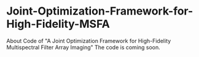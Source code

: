 # Joint-Optimization-Framework-for-High-Fidelity-MSFA
About Code of  "A  Joint Optimization Framework for High-Fidelity Multispectral Filter Array Imaging" The code is coming soon. 
